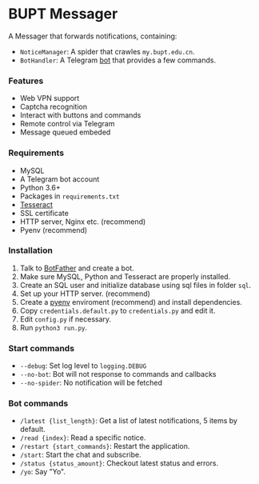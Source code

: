 # BUPT Messager

A Messager that forwards notifications, containing:
 - `NoticeManager`: A spider that crawles `my.bupt.edu.cn`.
 - `BotHandler`: A Telegram [bot](https://telegram.me/bupt_messager) that provides a few commands.

### Features
 - Web VPN support
 - Captcha recognition
 - Interact with buttons and commands
 - Remote control via Telegram
 - Message queued embeded

### Requirements
 - MySQL
 - A Telegram bot account
 - Python 3.6+
 - Packages in `requirements.txt`
 - [Tesseract](https://github.com/tesseract-ocr/tesseract)
 - SSL certificate
 - HTTP server, Nginx etc. (recommend)
 - Pyenv (recommend)

### Installation
1. Talk to [BotFather](https://telegram.me/BotFather) and create a bot.
1. Make sure MySQL, Python and Tesseract are properly installed.
1. Create an SQL user and initialize database using sql files in folder `sql`.
1. Set up your HTTP server. (recommend)
1. Create a [pyenv](https://github.com/pyenv/pyenv) enviroment (recommend) and install dependencies.
1. Copy `credentials.default.py` to `credentials.py` and edit it.
1. Edit `config.py` if necessary.
1. Run `python3 run.py`.

### Start commands
 - `--debug`: Set log level to `logging.DEBUG`
 - `--no-bot`: Bot will not response to commands and callbacks
 - `--no-spider`: No notification will be fetched

### Bot commands
 - `/latest {list_length}`: Get a list of latest notifications, 5 items by default.
 - `/read {index}`: Read a specific notice.
 - `/restart {start_commands}`: Restart the application.
 - `/start`: Start the chat and subscribe.
 - `/status {status_amount}`: Checkout latest status and errors.
 - `/yo`: Say "Yo".
